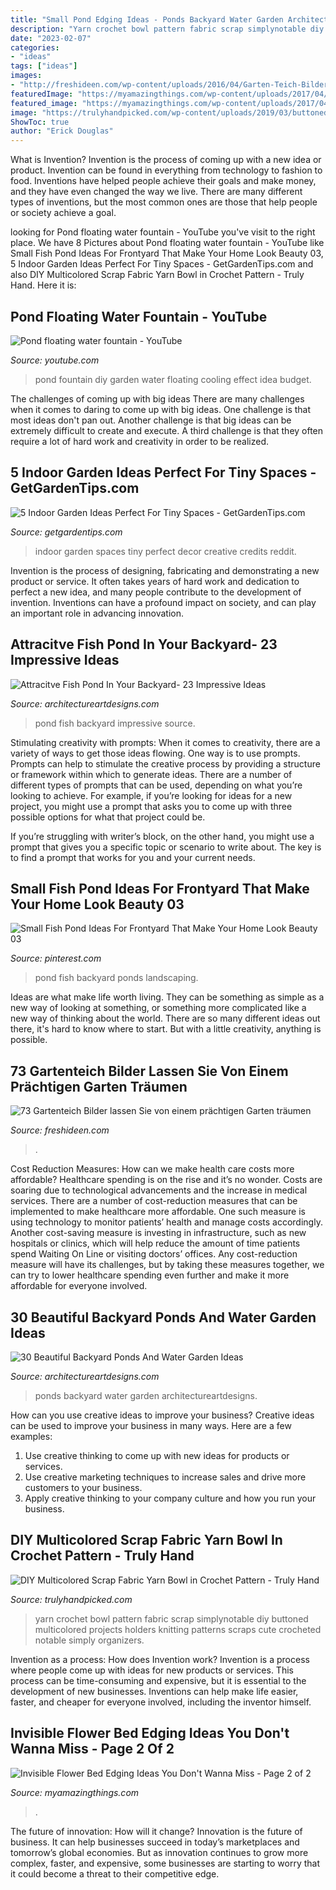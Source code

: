 ```yaml
---
title: "Small Pond Edging Ideas - Ponds Backyard Water Garden Architectureartdesigns"
description: "Yarn crochet bowl pattern fabric scrap simplynotable diy buttoned multicolored projects holders knitting patterns scraps cute crocheted notable simply organizers"
date: "2023-02-07"
categories:
- "ideas"
tags: ["ideas"]
images:
- "http://freshideen.com/wp-content/uploads/2016/04/Garten-Teich-Bilder-japanischer-Garten-Ideen-Koiteich.jpg"
featuredImage: "https://myamazingthings.com/wp-content/uploads/2017/04/flower-bed.jpg"
featured_image: "https://myamazingthings.com/wp-content/uploads/2017/04/flower-bed.jpg"
image: "https://trulyhandpicked.com/wp-content/uploads/2019/03/buttoned-up-yarn-bowl-crochet-pattern-simply-notable-15530662594g8nk.jpg"
ShowToc: true
author: "Erick Douglas"
---
```



What is Invention?
Invention is the process of coming up with a new idea or product. Invention can be found in everything from technology to fashion to food. Inventions have helped people achieve their goals and make money, and they have even changed the way we live. There are many different types of inventions, but the most common ones are those that help people or society achieve a goal.

	

		
looking for Pond floating water fountain - YouTube you've visit to the right place. We have 8 Pictures about Pond floating water fountain - YouTube like Small Fish Pond Ideas For Frontyard That Make Your Home Look Beauty 03, 5 Indoor Garden Ideas Perfect For Tiny Spaces - GetGardenTips.com and also DIY Multicolored Scrap Fabric Yarn Bowl in Crochet Pattern - Truly Hand. Here it is:
		
    
## Pond Floating Water Fountain - YouTube

<img loading=lazy src="http://i1.ytimg.com/vi/8GciSWWD9ps/maxresdefault.jpg" onerror="this.onerror=null;this.src='https://tse2.mm.bing.net/th?id=OIP.5LjK06KMWbrOI6h-e12GVgHaEK&amp;pid=15.1';" alt="Pond floating water fountain - YouTube">

_Source: youtube.com_

>pond fountain diy garden water floating cooling effect idea budget. 

	

The challenges of coming up with big ideas
There are many challenges when it comes to daring to come up with big ideas. One challenge is that most ideas don't pan out. Another challenge is that big ideas can be extremely difficult to create and execute. A third challenge is that they often require a lot of hard work and creativity in order to be realized.

    
## 5 Indoor Garden Ideas Perfect For Tiny Spaces - GetGardenTips.com

<img loading=lazy src="https://getgardentips.com/wp-content/uploads/2017/01/garden-4.jpg" onerror="this.onerror=null;this.src='https://tse4.mm.bing.net/th?id=OIP.JPyBTfcau9otoa9AtLgPbQHaJ4&amp;pid=15.1';" alt="5 Indoor Garden Ideas Perfect For Tiny Spaces - GetGardenTips.com">

_Source: getgardentips.com_

>indoor garden spaces tiny perfect decor creative credits reddit. 

	

Invention is the process of designing, fabricating and demonstrating a new product or service. It often takes years of hard work and dedication to perfect a new idea, and many people contribute to the development of invention. Inventions can have a profound impact on society, and can play an important role in advancing innovation.

    
## Attracitve Fish Pond In Your Backyard- 23 Impressive Ideas

<img loading=lazy src="https://www.architectureartdesigns.com/wp-content/uploads/2015/05/206-630x441.jpg" onerror="this.onerror=null;this.src='https://tse1.mm.bing.net/th?id=OIP.7ClpVcLy96jVCcPPpVmXRAHaFL&amp;pid=15.1';" alt="Attracitve Fish Pond In Your Backyard- 23 Impressive Ideas">

_Source: architectureartdesigns.com_

>pond fish backyard impressive source. 

	

Stimulating creativity with prompts:
When it comes to creativity, there are a variety of ways to get those ideas flowing. One way is to use prompts. Prompts can help to stimulate the creative process by providing a structure or framework within which to generate ideas.
There are a number of different types of prompts that can be used, depending on what you’re looking to achieve. For example, if you’re looking for ideas for a new project, you might use a prompt that asks you to come up with three possible options for what that project could be.

If you’re struggling with writer’s block, on the other hand, you might use a prompt that gives you a specific topic or scenario to write about. The key is to find a prompt that works for you and your current needs.

    
## Small Fish Pond Ideas For Frontyard That Make Your Home Look Beauty 03

<img loading=lazy src="https://i.pinimg.com/736x/02/6f/79/026f7950fdc778d7e1a9285c1ef80bb2.jpg" onerror="this.onerror=null;this.src='https://tse1.mm.bing.net/th?id=OIP.CwCZACWOjAZTi_Tr24v1xAHaJ3&amp;pid=15.1';" alt="Small Fish Pond Ideas For Frontyard That Make Your Home Look Beauty 03">

_Source: pinterest.com_

>pond fish backyard ponds landscaping. 

	

Ideas are what make life worth living. They can be something as simple as a new way of looking at something, or something more complicated like a new way of thinking about the world. There are so many different ideas out there, it's hard to know where to start. But with a little creativity, anything is possible.

    
## 73 Gartenteich Bilder Lassen Sie Von Einem Prächtigen Garten Träumen

<img loading=lazy src="http://freshideen.com/wp-content/uploads/2016/04/Garten-Teich-Bilder-japanischer-Garten-Ideen-Koiteich.jpg" onerror="this.onerror=null;this.src='https://tse4.mm.bing.net/th?id=OIP.op1oWDinIdCLR7Bv4exZNgHaJ3&amp;pid=15.1';" alt="73 Gartenteich Bilder lassen Sie von einem prächtigen Garten träumen">

_Source: freshideen.com_

>. 

	

Cost Reduction Measures: How can we make health care costs more affordable?
Healthcare spending is on the rise and it’s no wonder. Costs are soaring due to technological advancements and the increase in medical services. There are a number of cost-reduction measures that can be implemented to make healthcare more affordable. One such measure is using technology to monitor patients’ health and manage costs accordingly. Another cost-saving measure is investing in infrastructure, such as new hospitals or clinics, which will help reduce the amount of time patients spend Waiting On Line or visiting doctors’ offices.
Any cost-reduction measure will have its challenges, but by taking these measures together, we can try to lower healthcare spending even further and make it more affordable for everyone involved.

    
## 30 Beautiful Backyard Ponds And Water Garden Ideas

<img loading=lazy src="https://www.architectureartdesigns.com/wp-content/uploads/2013/04/Backyard-ArchitectureArtDesigns-7.jpg" onerror="this.onerror=null;this.src='https://tse2.mm.bing.net/th?id=OIP.kGQzkIOHM2fYv7g3j190yQHaJ3&amp;pid=15.1';" alt="30 Beautiful Backyard Ponds And Water Garden Ideas">

_Source: architectureartdesigns.com_

>ponds backyard water garden architectureartdesigns. 

	

How can you use creative ideas to improve your business?
Creative ideas can be used to improve your business in many ways. Here are a few examples:
1. Use creative thinking to come up with new ideas for products or services.
2. Use creative marketing techniques to increase sales and drive more customers to your business.
3. Apply creative thinking to your company culture and how you run your business.

    
## DIY Multicolored Scrap Fabric Yarn Bowl In Crochet Pattern - Truly Hand

<img loading=lazy src="https://trulyhandpicked.com/wp-content/uploads/2019/03/buttoned-up-yarn-bowl-crochet-pattern-simply-notable-15530662594g8nk.jpg" onerror="this.onerror=null;this.src='https://tse2.mm.bing.net/th?id=OIP.aOaSz1mvq5U_HTZgjEWkuAHaKY&amp;pid=15.1';" alt="DIY Multicolored Scrap Fabric Yarn Bowl in Crochet Pattern - Truly Hand">

_Source: trulyhandpicked.com_

>yarn crochet bowl pattern fabric scrap simplynotable diy buttoned multicolored projects holders knitting patterns scraps cute crocheted notable simply organizers. 

	

Invention as a process: How does Invention work?
Invention is a process where people come up with ideas for new products or services. This process can be time-consuming and expensive, but it is essential to the development of new businesses. Inventions can help make life easier, faster, and cheaper for everyone involved, including the inventor himself.

    
## Invisible Flower Bed Edging Ideas You Don&#039;t Wanna Miss - Page 2 Of 2

<img loading=lazy src="https://myamazingthings.com/wp-content/uploads/2017/04/flower-bed.jpg" onerror="this.onerror=null;this.src='https://tse4.mm.bing.net/th?id=OIP.-bUO7DpznPrgvi6mdWH-2QHaJ4&amp;pid=15.1';" alt="Invisible Flower Bed Edging Ideas You Don&#039;t Wanna Miss - Page 2 of 2">

_Source: myamazingthings.com_

>. 

	

The future of innovation: How will it change?
Innovation is the future of business. It can help businesses succeed in today’s marketplaces and tomorrow’s global economies. But as innovation continues to grow more complex, faster, and expensive, some businesses are starting to worry that it could become a threat to their competitive edge.

